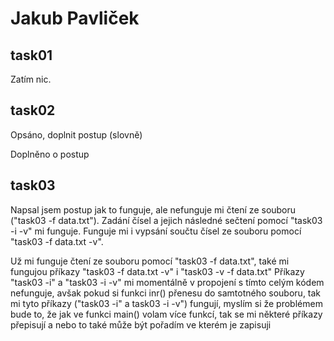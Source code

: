 # Jakub Pavliček

## task01
Zatím nic.

## task02
Opsáno, doplnit postup (slovně)

Doplněno o postup

## task03
Napsal jsem postup jak to funguje, ale nefunguje mi čtení ze souboru ("task03 -f data.txt").
Zadání čísel a jejich následné sečtení pomocí "task03 -i -v" mi funguje.
Funguje mi i vypsání součtu čísel ze souboru pomocí "task03 -f data.txt -v".

Už mi funguje čtení ze souboru pomocí "task03 -f data.txt", také mi fungujou příkazy "task03 -f data.txt -v" i "task03 -v -f data.txt"
Příkazy "task03 -i" a "task03 -i -v" mi momentálně v propojení s tímto celým kódem nefunguje, avšak pokud si funkci inr()
přenesu do samtotného souboru, tak mi tyto příkazy ("task03 -i" a task03 -i -v") fungují, myslím si že problémem bude to, že
jak ve funkci main() volam více funkcí, tak se mi některé příkazy přepisují a nebo to také může být pořadím ve kterém je zapisuji
